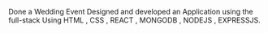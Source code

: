 Done a Wedding Event Designed and developed an Application using the full-stack Using HTML , CSS , REACT , MONGODB , NODEJS , EXPRESSJS.